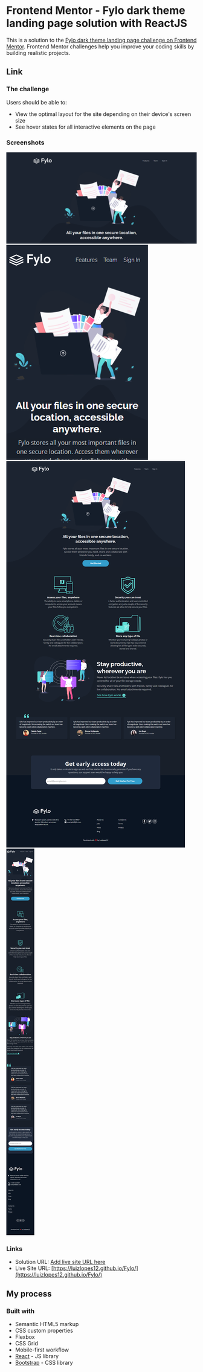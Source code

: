 # Frontend Mentor - Fylo dark theme landing page solution with ReactJS

This is a solution to the [Fylo dark theme landing page challenge on Frontend Mentor](https://www.frontendmentor.io/challenges/fylo-dark-theme-landing-page-5ca5f2d21e82137ec91a50fd). Frontend Mentor challenges help you improve your coding skills by building realistic projects. 

## Link 
  
### The challenge
Users should be able to:

- View the optimal layout for the site depending on their device's screen size
- See hover states for all interactive elements on the page

### Screenshots

![Desktop](./desk-screen2.png)
![Mobile](./mobile-screen2.png)
![Desktop fullpage](./desk-screen.png)
![Mobile fullpage](./mobile-screen.png)


### Links

- Solution URL: [Add live site URL here](https://your-live-site-url.com)
- Live Site URL: [https://luizlopes12.github.io/Fylo/](https://luizlopes12.github.io/Fylo/)

## My process

### Built with

- Semantic HTML5 markup
- CSS custom properties
- Flexbox
- CSS Grid
- Mobile-first workflow
- [React](https://reactjs.org/) - JS library
- [Bootstrap](https://getbootstrap.com/) - CSS library

